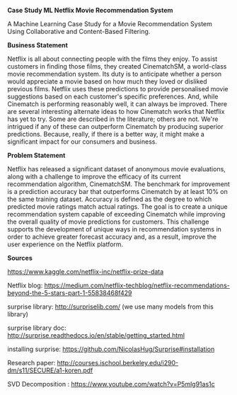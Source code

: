 **Case Study ML Netflix Movie Recommendation System**

A Machine Learning Case Study for a Movie Recommendation System Using Collaborative and Content-Based Filtering.

**Business Statement**

Netflix is all about connecting people with the films they enjoy. To assist customers in finding those films, they created CinematchSM, a world-class movie recommendation system. Its duty is to anticipate whether a person would appreciate a movie based on how much they loved or disliked previous films. Netflix uses these predictions to provide personalised movie suggestions based on each customer's specific preferences. And, while Cinematch is performing reasonably well, it can always be improved. There are several interesting alternate ideas to how Cinematch works that Netflix has yet to try. Some are described in the literature; others are not. We're intrigued if any of these can outperform Cinematch by producing superior predictions. Because, really, if there is a better way, it might make a significant impact for our consumers and business.

**Problem Statement**

Netflix has released a significant dataset of anonymous movie evaluations, along with a challenge to improve the efficacy of its current recommendation algorithm, CinematchSM. The benchmark for improvement is a prediction accuracy bar that outperforms Cinematch by at least 10% on the same training dataset. Accuracy is defined as the degree to which predicted movie ratings match actual ratings. The goal is to create a unique recommendation system capable of exceeding Cinematch while improving the overall quality of movie predictions for customers. This challenge supports the development of unique ways in recommendation systems in order to achieve greater forecast accuracy and, as a result, improve the user experience on the Netflix platform.

**Sources**

https://www.kaggle.com/netflix-inc/netflix-prize-data

Netflix blog: https://medium.com/netflix-techblog/netflix-recommendations-beyond-the-5-stars-part-1-55838468f429

surprise library: http://surpriselib.com/ (we use many models from this library)

surprise library doc: http://surprise.readthedocs.io/en/stable/getting_started.html

installing surprise: https://github.com/NicolasHug/Surprise#installation

Research paper: http://courses.ischool.berkeley.edu/i290-dm/s11/SECURE/a1-koren.pdf 

SVD Decomposition : https://www.youtube.com/watch?v=P5mlg91as1c
